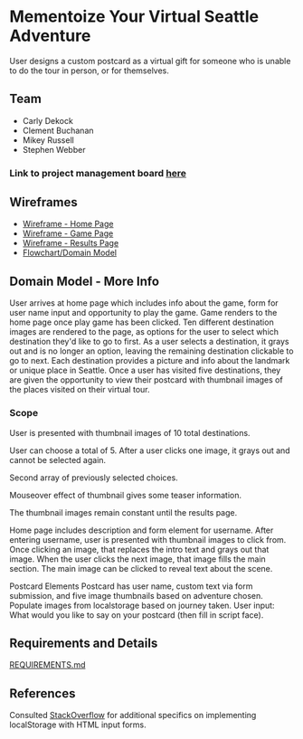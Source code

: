 # Mementoize Your Virtual Seattle Adventure

User designs a custom postcard as a virtual gift for someone who is unable to do the tour in person, or for themselves.

## Team

- Carly Dekock
- Clement Buchanan
- Mikey Russell
- Stephen Webber

### Link to project management board [here](https://trello.com/b/bJfWkqyZ/choose-your-adventure)

## Wireframes

- [Wireframe - Home Page](prep-images/wireframe-home.jpeg)
- [Wireframe - Game Page](prep-images/wireframe-game.jpeg)
- [Wireframe - Results Page](prep-images/wireframe-results.jpeg)
- [Flowchart/Domain Model](prep-images/flowchart.png)

## Domain Model - More Info

User arrives at home page which includes info about the game, form for user name input and opportunity to play the game. Game renders to the home page once play game has been clicked. Ten different destination images are rendered to the page, as options for the user to select which destination they'd like to go to first. As a user selects a destination, it grays out and is no longer an option, leaving the remaining destination clickable to go to next. Each destination provides a picture and info about the landmark or unique place in Seattle. Once a user has visited five destinations, they are given the opportunity to view their postcard with thumbnail images of the places visited on their virtual tour. 
​
### Scope

User is presented with thumbnail images of 10 total destinations.

User can choose a total of 5. After a user clicks one image, it grays out and cannot be selected again.

Second array of previously selected choices.

Mouseover effect of thumbnail gives some teaser information.

The thumbnail images remain constant until the results page.

Home page includes description and form element for username. After entering username, user is presented with thumbnail images to click from. Once clicking an image, that replaces the intro text and grays out that image. When the user clicks the next image, that image fills the main section. The main image can be clicked to reveal text about the scene.

Postcard Elements
​Postcard has user name, custom text via form submission, and five image thumbnails based on adventure chosen.
Populate images from localstorage based on journey taken.
​User input: What would you like to say on your postcard (then fill in script face).

## Requirements and Details

[REQUIREMENTS.md](REQUIREMENTS.md)

## References

Consulted [StackOverflow](https://stackoverflow.com/questions/17087636/how-to-save-data-from-a-form-with-html5-local-storage) for additional specifics on implementing localStorage with HTML input forms.
